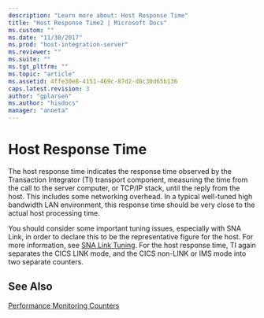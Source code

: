 ```yaml
---
description: "Learn more about: Host Response Time"
title: "Host Response Time2 | Microsoft Docs"
ms.custom: ""
ms.date: "11/30/2017"
ms.prod: "host-integration-server"
ms.reviewer: ""
ms.suite: ""
ms.tgt_pltfrm: ""
ms.topic: "article"
ms.assetid: 4ffe30e8-4151-469c-87d2-d8c30d65b136
caps.latest.revision: 3
author: "gplarsen"
ms.author: "hisdocs"
manager: "anneta"
---
```

# Host Response Time
The host response time indicates the response time observed by the Transaction Integrator (TI) transport component, measuring the time from the call to the server computer, or TCP/IP stack, until the reply from the host. This includes some networking overhead. In a typical well-tuned high bandwidth LAN environment, this response time should be very close to the actual host processing time.  
  
 You should consider some important tuning issues, especially with SNA Link, in order to declare this to be the representative figure for the host. For more information, see [SNA Link Tuning](../core/sna-link-tuning1.md). For the host response time, TI again separates the CICS LINK mode, and the CICS non-LINK or IMS mode into two separate counters.  
  
## See Also  
 [Performance Monitoring Counters](../core/performance-monitoring-counters2.md)
